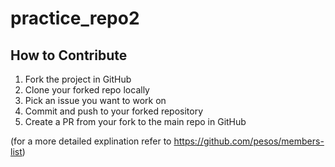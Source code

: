# practice_repo2
## How to Contribute

1. Fork the project in GitHub
2. Clone your forked repo locally
3. Pick an issue you want to work on
4. Commit and push to your forked repository
5. Create a PR from your fork to the main repo in GitHub

(for a more detailed explination refer to https://github.com/pesos/members-list)

